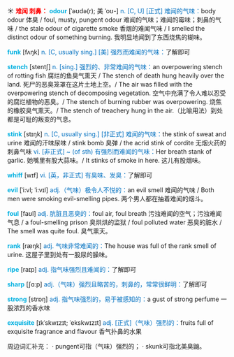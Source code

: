 ☀ <font color="red">**难闻 刺鼻：**</font>
<font color="sky blue">**odour**</font> [ˈəʊdə(r); 美 ˈoʊ-]
<font color="#0070c0">n. [C, U] [正式] 难闻的气味：</font>body odour 体臭 / foul, musty, pungent odour 难闻的气味；难闻的霉味；刺鼻的气味 / the stale odour of cigarette smoke 香烟的难闻气味 / I smelled the distinct odour of something burning. 我明显地闻到了东西烧焦的糊味。
          
<font color="sky blue">**funk**</font> [fʌŋk]
<font color="#0070c0">n. [C, usually sing.] [美] 强烈而难闻的气味：</font>了解即可           

<font color="sky blue">**stench**</font> [stentʃ]
<font color="#0070c0">n. [sing.] 强烈的、非常难闻的气味：</font>an overpowering stench of rotting fish 腐烂的鱼臭气熏天 / The stench of death hung heavily over the land. 死尸的恶臭笼罩在这片土地上空。/ The air was filled with the overpowering stench of decomposing vegetation. 空气中充满了令人难以忍受的腐烂植物的恶臭。/ The stench of burning rubber was overpowering. 烧焦的橡胶臭气熏天。/ The stench of treachery hung in the air.（比喻用法）到处都是可耻的叛变的气息。           

<font color="sky blue">**stink**</font> [stɪŋk]
<font color="#0070c0">n. [C, usually sing.] [非正式] 难闻的气味：</font>the stink of sweat and urine 难闻的汗味尿味 / stink bomb 臭弹 / the acrid stink of cordite 无烟火药的刺鼻气味 <font color="#0070c0">vi. [非正式] ~ (of sth) 有强烈而难闻的气味：</font>Her breath stank of garlic. 她嘴里有股大蒜味。/ It stinks of smoke in here. 这儿有股烟味。
           
<font color="sky blue">**whiff**</font> [wɪf]
<font color="#0070c0">vi. [英，非正式] 有臭味、发臭：</font>了解即可
           
<font color="sky blue">**evil**</font> [ˈi:vl; ˈi:vɪl]
<font color="#0070c0">adj.（气味）极令人不悦的：</font>an evil smell 难闻的气味 / Both men were smoking evil-smelling pipes. 两个男人都在抽着难闻的烟斗。

<font color="sky blue">**foul**</font> [faʊl]
<font color="#0070c0">adj. 肮脏且恶臭的：</font>foul air, foul breath 污浊难闻的空气；污浊难闻气息 / a foul-smelling prison 臭烘烘的监狱 / foul polluted water 恶臭的脏水 / The smell was quite foul. 臭气熏天。

<font color="sky blue">**rank**</font> [ræŋk] 
<font color="#0070c0">adj. 气味非常难闻的：</font>The house was full of the rank smell of urine. 这屋子里到处有一股尿的臊味。

<font color="sky blue">**ripe**</font> [raɪp] 
<font color="#0070c0">adj. 指气味强烈且难闻的：</font>了解即可

<font color="sky blue">**sharp**</font> [ʃɑːp] 
<font color="#0070c0">adj.（气味）强烈且略苦的，刺鼻的，常常很鲜明：</font>了解即可

<font color="sky blue">**strong**</font> [strɒŋ] 
<font color="#0070c0">adj. 指气味强烈的，易于被感知的：</font>a gust of strong perfume 一股浓烈的香水味
           
<font color="sky blue">**exquisite**</font> [ɪkˈskwɪzɪt; ˈekskwɪzɪt]
<font color="#0070c0">adj. [正式]（气味）强烈的：</font>fruits full of exquisite fragrance and flavour 香气扑鼻的水果

周边词汇补充：
· pungent可指（气味）强烈的；
· skunk可指北美臭鼬。

